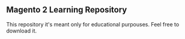 ## Magento 2 Learning Repository
This repository it's meant only for educational purpouses.
Feel free to download it.
